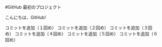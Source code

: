 #GitHub 最初のプロジェクト

こんにちは、GitHub!

コミットを追加（１回め）
コミットを追加（２回め）
コミットを追加（３回め）
コミットを追加（４回め）
コミットを追加（５回め）
コミットを追加（６回め）
